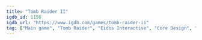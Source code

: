 ```yaml
---
title: "Tomb Raider II"
igdb_id: 1156
igdb_url: "https://www.igdb.com/games/tomb-raider-ii"
tag: ["Main game", "Tomb Raider", "Eidos Interactive", "Core Design", "Shooter", "Platform", "Puzzle", "Adventure", "Single player", "Third person", "Action"]
---
```

